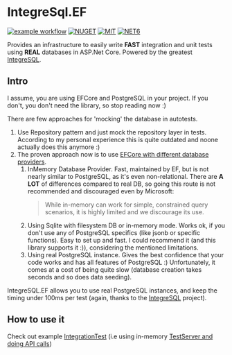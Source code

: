 # IntegreSql.EF
[![example workflow](https://github.com/mcctomsk/IntegreSql.EF/actions/workflows/dotnet.yml/badge.svg)](https://github.com/mcctomsk/IntegreSql.EF/actions/workflows/dotnet.yml)
[![NUGET](https://badge.fury.io/nu/MccSoft.IntegreSql.EF.svg)](https://www.nuget.org/packages/MccSoft.IntegreSql.EF/)
[![MIT](https://img.shields.io/dub/l/vibe-d.svg)](https://opensource.org/licenses/MIT)
[![NET6](https://img.shields.io/badge/-.NET%206.0-blueviolet)](https://dotnet.microsoft.com/en-us/download/dotnet/6.0)

Provides an infrastructure to easily write **FAST** integration and unit tests using **REAL** databases  in ASP.Net Core.
Powered by the greatest [IntegreSQL](https://github.com/allaboutapps/integresql#integresql).

## Intro
I assume, you are using EFCore and PostgreSQL in your project. If you don't, you don't need the library, so stop reading now :)

There are few approaches for 'mocking' the database in autotests.
1. Use Repository pattern and just mock the repository layer in tests. According to my personal experience this is quite outdated and noone actually does this anymore :) 
2. The proven approach now is to use [EFCore with different database providers](https://docs.microsoft.com/en-us/ef/core/testing/).
    1. InMemory Database Provider. Fast, maintained by EF, but is not nearly similar to PostgreSQL, as it's even non-relational. There are **A LOT** of differences compared to real DB, so going this route is not recommended and discouraged even by Microsoft:
       >  While in-memory can work for simple, constrained query scenarios, it is highly limited and we discourage its use.
    2. Using Sqlite with filesystem DB or in-memory mode. Works ok, if you don't use any of PostgreSQL specifics (like jsonb or specific functions). Easy to set up and fast. I could recommend it (and this library supports it :)), considering the mentioned limitations.
    3. Using real PostgreSQL instance. Gives the best confidence that your code works and has all features of PostgreSQL :) Unfortunately, it comes at a cost of being quite slow (database creation takes seconds and so does data seeding).  

IntegreSQL.EF allows you to use real PostgreSQL instances, and keep the timing under 100ms per test (again, thanks to the [IntegreSQL](https://github.com/allaboutapps/integresql) project). 

## How to use it
Check out example [IntegrationTest]() (i.e using in-memory [TestServer and doing API calls](https://docs.microsoft.com/en-us/aspnet/core/test/integration-tests?view=aspnetcore-6.0))
